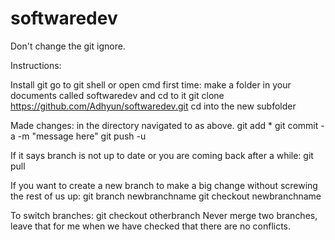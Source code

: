 # softwaredev

Don't change the git ignore.

Instructions:

Install git
go to git shell or open cmd
first time:
  make a folder in your documents called softwaredev and cd to it
  git clone https://github.com/Adhyun/softwaredev.git
  cd into the new subfolder

Made changes:
  in the directory navigated to as above.
  git add *
  git commit -a -m "message here"
  git push -u
  
If it says branch is not up to date or you are coming back after a while:
  git pull
  
If you want to create a new branch to make a big change without screwing the rest of us up:
  git branch newbranchname
  git checkout newbranchname
  
To switch branches:
  git checkout otherbranch
Never merge two branches, leave that for me when we have checked that there are no conflicts.
  
